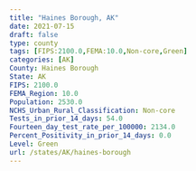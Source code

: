 ```yaml
---
title: "Haines Borough, AK"
date: 2021-07-15
draft: false
type: county
tags: [FIPS:2100.0,FEMA:10.0,Non-core,Green]
categories: [AK]
County: Haines Borough
State: AK
FIPS: 2100.0
FEMA_Region: 10.0
Population: 2530.0
NCHS_Urban_Rural_Classification: Non-core
Tests_in_prior_14_days: 54.0
Fourteen_day_test_rate_per_100000: 2134.0
Percent_Positivity_in_prior_14_days: 0.0
Level: Green
url: /states/AK/haines-borough
---
```



